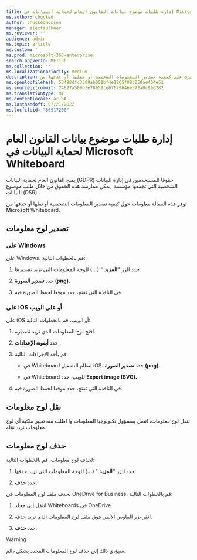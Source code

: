 ```yaml
---
title: إدارة طلبات موضوع بيانات القانون العام لحماية البيانات في Microsoft Whiteboard
ms.author: chucked
author: chuckedmonson
manager: alexfaulkner
ms.reviewer: ''
audience: admin
ms.topic: article
ms.custom: ''
ms.prod: microsoft-365-enterprise
search.appverid: MET150
ms.collection: ''
ms.localizationpriority: medium
description: تعرف على كيفية تصدير المعلومات الشخصية أو نقلها أو حذفها من Microsoft Whiteboard.
ms.openlocfilehash: 53498dfc3309ab001bf4e1265f08c050ae464e61
ms.sourcegitcommit: 24827a509b3e78959ce67679646e572a0c996282
ms.translationtype: MT
ms.contentlocale: ar-SA
ms.lasthandoff: 07/21/2022
ms.locfileid: "66917200"
---
```

# <a name="manage-gdpr-data-subject-requests-in-microsoft-whiteboard"></a>إدارة طلبات موضوع بيانات القانون العام لحماية البيانات في Microsoft Whiteboard

يمنح القانون العام لحماية البيانات (GDPR) حقوقا للمستخدمين في إدارة البيانات الشخصية التي تجمعها مؤسسة. يمكن ممارسة هذه الحقوق من خلال طلب موضوع البيانات (DSR).

توفر هذه المقالة معلومات حول كيفية تصدير المعلومات الشخصية أو نقلها أو حذفها من Microsoft Whiteboard.

## <a name="export-a-whiteboard"></a>تصدير لوح معلومات

### <a name="on-windows"></a>على Windows

على Windows، قم بالخطوات التالية:

1. حدد الزر **"المزيد** " (**...**) للوحة المعلومات التي تريد تصديرها. 

2. حدد **تصدير الصورة (png).**

3. في النافذة التي تفتح، حدد موقعا لحفظ الصورة فيه.

### <a name="on-ios-or-the-web"></a>على iOS أو على الويب

على iOS أو الويب، قم بالخطوات التالية:

1. افتح لوح المعلومات الذي تريد تصديره.

2. حدد **أيقونة الإعدادات** .

3. قم بأحد الإجراءات التالية:

   - في Whiteboard لنظام التشغيل iOS، حدد **تصدير الصورة (png).**

   - في Whiteboard للويب، حدد **Export image (SVG).**

4. في النافذة التي تفتح، حدد موقعا لحفظ الصورة فيه.

## <a name="transfer-a-whiteboard"></a>نقل لوح معلومات

لنقل لوح معلومات، اتصل بمسؤول تكنولوجيا المعلومات وا اطلب منه تغيير ملكية أي لوح معلومات تريد نقله.

## <a name="delete-a-whiteboard"></a>حذف لوح معلومات

لحذف لوح معلومات، قم بالخطوات التالية:

1. حدد الزر **"المزيد** " (**...**) للوحة المعلومات التي تريد حذفها.

2. حدد **حذف**.

لحذف ملف لوح المعلومات في OneDrive for Business، قم بالخطوات التالية:

1.  انتقل إلى مجلد Whiteboards في OneDrive.

2.  انقر بزر الماوس الأيمن فوق ملف لوح المعلومات الذي تريد حذفه.

3. حدد **حذف**.

>[!WARNING]
> سيؤدي ذلك إلى حذف لوح المعلومات المحدد بشكل دائم.
